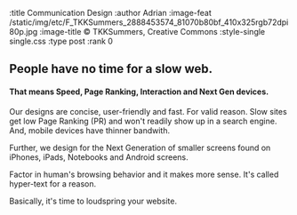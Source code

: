 :title Communication Design
:author Adrian
:image-feat /static/img/etc/F_TKKSummers_2888453574_81070b80bf_410x325rgb72dpi80p.jpg
:image-title &#169; TKKSummers, Creative Commons
:style-single single.css
:type post
:rank 0


<h2>People have no time for a slow web.</h2>
<h4>That means Speed, Page Ranking, Interaction and Next Gen devices.</h4>

<p>Our designs are concise, user-friendly and fast. For valid reason. Slow sites get low Page Ranking (PR) and won't readily show up in a search engine. And, mobile devices have thinner bandwith.</p>
<p>Further, we design for the Next Generation of smaller screens found on iPhones, iPads, Notebooks and Android screens.</p>
<p>Factor in human's browsing behavior and it makes more sense. It's called hyper-text for a reason.</p>
<p>Basically, it's time to loudspring your website.</p>
